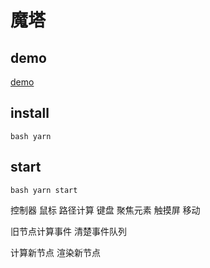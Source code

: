 # 魔塔

## demo
[demo](public/)
## install

`bash
yarn
`

## start
`bash
yarn start
`

控制器
    鼠标
        路径计算
    键盘
        聚焦元素
    触摸屏
        移动


旧节点计算事件
清楚事件队列

计算新节点
渲染新节点


